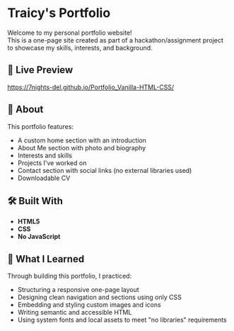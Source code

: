 # Traicy's Portfolio

Welcome to my personal portfolio website!  
This is a one-page site created as part of a hackathon/assignment project to showcase my skills, interests, and background.

## 🔗 Live Preview
https://7nights-del.github.io/Portfolio_Vanilla-HTML-CSS/

## 📄 About

This portfolio features:

- A custom home section with an introduction
- About Me section with photo and biography
- Interests and skills
- Projects I've worked on
- Contact section with social links (no external libraries used)
- Downloadable CV


## 🛠️ Built With

- **HTML5**
- **CSS**
- **No JavaScript**

## 🧠 What I Learned

Through building this portfolio, I practiced:
- Structuring a responsive one-page layout
- Designing clean navigation and sections using only CSS
- Embedding and styling custom images and icons
- Writing semantic and accessible HTML
- Using system fonts and local assets to meet "no libraries" requirements
